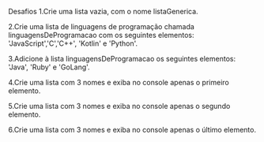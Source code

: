 Desafios
1.Crie uma lista vazia, com o nome listaGenerica.

2.Crie uma lista de linguagens de programação chamada linguagensDeProgramacao com os seguintes elementos: 'JavaScript','C','C++', 'Kotlin' e 'Python'.

3.Adicione à lista linguagensDeProgramacao os seguintes elementos: 'Java', 'Ruby' e 'GoLang'.

4.Crie uma lista com 3 nomes e exiba no console apenas o primeiro elemento.

5.Crie uma lista com 3 nomes e exiba no console apenas o segundo elemento.

6.Crie uma lista com 3 nomes e exiba no console apenas o último elemento.
